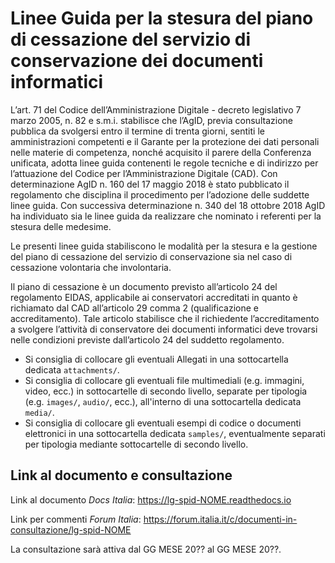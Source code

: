# Linee Guida per la stesura del piano di cessazione del servizio di conservazione dei documenti informatici

L’art. 71 del Codice dell’Amministrazione Digitale - decreto legislativo 7 marzo 2005, n. 82 e s.m.i. stabilisce che l’AgID, previa consultazione pubblica da svolgersi entro il termine di trenta giorni, sentiti le amministrazioni competenti e il Garante per la protezione dei dati personali nelle materie di competenza, nonché acquisito il parere della Conferenza unificata, adotta linee guida contenenti le regole tecniche e di indirizzo per l’attuazione del Codice per l’Amministrazione Digitale (CAD). Con determinazione AgID n. 160 del 17 maggio 2018 è stato pubblicato il regolamento che disciplina il procedimento per l’adozione
delle suddette linee guida. Con successiva determinazione n. 340 del 18 ottobre 2018 AgID ha individuato sia le linee guida da realizzare che nominato i referenti per la stesura delle medesime.

Le presenti linee guida stabiliscono le modalità per la stesura e la gestione del piano di cessazione del servizio di conservazione sia nel caso di cessazione volontaria che involontaria.

Il piano di cessazione è un documento previsto all’articolo 24 del regolamento EIDAS, applicabile ai conservatori accreditati in quanto è richiamato dal CAD all’articolo 29 comma 2 (qualificazione e accreditamento). Tale articolo stabilisce che il richiedente
l’accreditamento a svolgere l’attività di conservatore dei documenti informatici deve trovarsi nelle condizioni previste dall’articolo 24 del suddetto regolamento.

 * Si consiglia di collocare gli eventuali Allegati in una sottocartella dedicata `attachments/`.
 * Si consiglia di collocare gli eventuali file multimediali (e.g. immagini, video, ecc.) in sottocartelle di secondo livello, separate per tipologia (e.g. `images/`, `audio/`, ecc.), all'interno di una sottocartella dedicata `media/`.
 * Si consiglia di collocare gli eventuali esempi di codice o documenti elettronici in una sottocartella dedicata `samples/`, eventualmente separati per tipologia mediante sottocartelle di secondo livello.

## Link al documento e consultazione

Link al documento *Docs Italia*: https://lg-spid-NOME.readthedocs.io

Link per commenti *Forum Italia*: https://forum.italia.it/c/documenti-in-consultazione/lg-spid-NOME

La consultazione sarà attiva dal GG MESE 20?? al GG MESE 20??.
